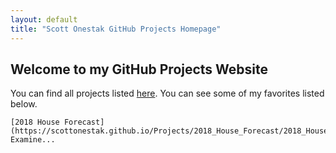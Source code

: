 ```yaml
---
layout: default
title: "Scott Onestak GitHub Projects Homepage"
---
```


## Welcome to my GitHub Projects Website

You can find all projects listed [here]().  You can see some of my favorites listed below.

```
[2018 House Forecast](https://scottonestak.github.io/Projects/2018_House_Forecast/2018_House_Forecast.html)
Examine...
```
